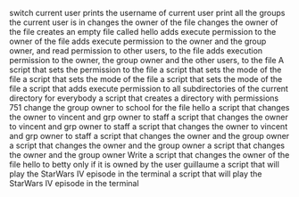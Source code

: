 switch current user
prints the username of current user
print all the groups the current user is in
changes the owner of the file
changes the owner of the file
creates an empty file called hello
adds execute permission to the owner of the file
adds execute permission to the owner and the group owner, and read permission to other users, to the file
adds execution permission to the owner, the group owner and the other users, to the file
A script that sets the permission to the file
a script that sets the mode of the file
a script that sets the mode of the file
a script that sets the mode of the file
a script that adds execute permission to all subdirectories of the current directory for everybody
a script that creates a directory with permissions 751
change the group owner to school for the file hello
a script that changes the owner to vincent and grp owner to staff
a script that changes the owner to vincent and grp owner to staff
a script that changes the owner to vincent and grp owner to staff
a script that changes the owner and the group owner
a script that changes the owner and the group owner
a script that changes the owner and the group owner
Write a script that changes the owner of the file hello to betty only if it is owned by the user guillaume
a script that will play the StarWars IV episode in the terminal
a script that will play the StarWars IV episode in the terminal

